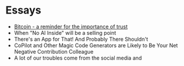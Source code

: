# Essays 
- [Bitcoin - a reminder for the importance of trust](bitcoin-and-trust.md)
- When "No AI Inside" will be a selling point
- There's an App for That! And Probably There Shouldn't
- CoPilot and Other Magic Code Generators are Likely to Be Your Net Negative Contribution Colleague
- A lot of our troubles come from the social media and 

